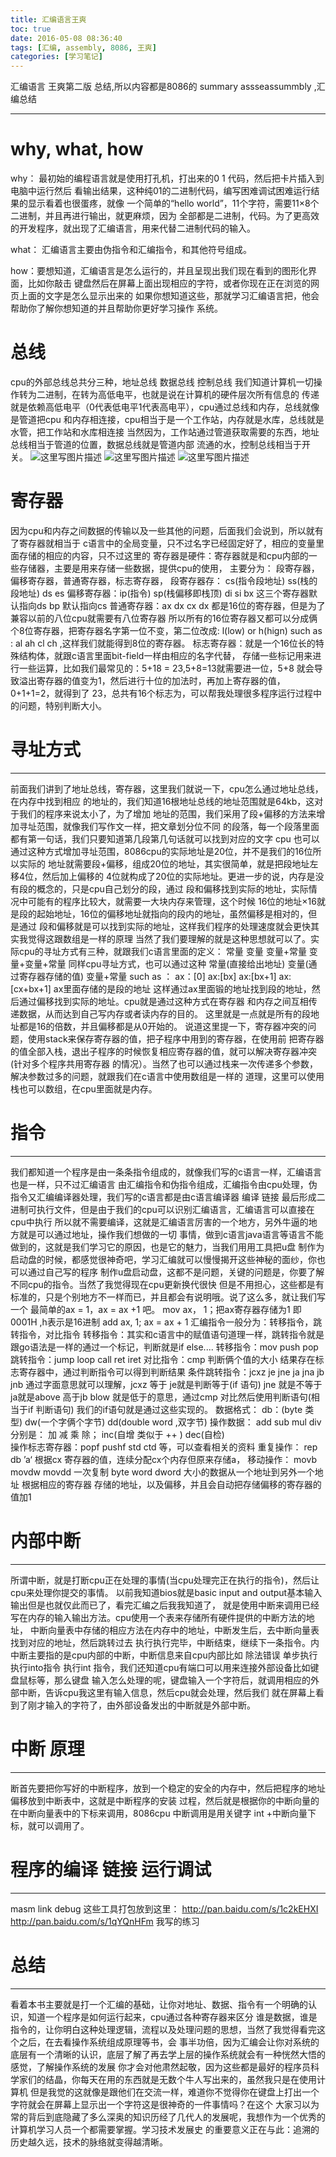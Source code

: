 ```yaml
---
title: 汇编语言王爽
toc: true
date: 2016-05-08 08:36:40
tags: [汇编, assembly, 8086, 王爽]
categories: [学习笔记]
---
```


汇编语言 王爽第二版 总结,所以内容都是8086的
summary assseassummbly ,汇编总结

*******

<!--more-->
# why, what, how
why：
最初始的编程语言就是使用打孔机，打出来的0 1 代码，然后把卡片插入到电脑中运行然后
看输出结果，这种纯01的二进制代码，编写困难调试困难运行结果的显示看着也很蛋疼，就像
一个简单的“hello world”，11个字符，需要11×8个二进制，并且再进行输出，就更麻烦，因为
全部都是二进制，代码。为了更高效的开发程序，就出现了汇编语言，用来代替二进制代码的输入。

what：
汇编语言主要由伪指令和汇编指令，和其他符号组成。                

how：要想知道，汇编语言是怎么运行的，并且呈现出我们现在看到的图形化界面，比如你敲击
键盘然后在屏幕上面出现相应的字符，或者你现在正在浏览的网页上面的文字是怎么显示出来的
如果你想知道这些，那就学习汇编语言把，他会帮助你了解你想知道的并且帮助你更好学习操作
系统。

# 总线
cpu的外部总线总共分三种，地址总线 数据总线 控制总线
我们知道计算机一切操作转为二进制，在转为高低电平，也就是说在计算机的硬件层次所有信息的
传递就是依赖高低电平（0代表低电平1代表高电平），cpu通过总线和内存，总线就像是管道把cpu
和内存相连接，cpu相当于是一个工作站，内存就是水库，总线就是水管，把工作站和水库相连接
当然因为，工作站通过管道获取需要的东西，地址总线相当于管道的位置，数据总线就是管道内部
流通的水，控制总线相当于开关。
![这里写图片描述](http://img.blog.csdn.net/20160510214016855)
![这里写图片描述](http://img.blog.csdn.net/20160510214025855)
![这里写图片描述](http://img.blog.csdn.net/20160510214034590)
# 寄存器
因为cpu和内存之间数据的传输以及一些其他的问题，后面我们会说到，所以就有了寄存器就相当于
c语言中的全局变量，只不过名字已经固定好了，相应的变量里面存储的相应的内容，只不过这里的
寄存器是硬件：寄存器就是和cpu内部的一些存储器，主要是用来存储一些数据，提供cpu的使用，
主要分为： 段寄存器，偏移寄存器，普通寄存器，标志寄存器，
段寄存器存： cs(指令段地址) ss(栈的段地址) ds es 
偏移寄存器：ip(指令) sp(栈偏移即栈顶) di si bx 这三个寄存器默认指向ds bp 默认指向cs
普通寄存器：ax dx cx dx 都是16位的寄存器，但是为了兼容以前的八位cpu就需要有八位寄存器
所以所有的16位寄存器又都可以分成俩个8位寄存器，把寄存器名字第一位不变，第二位改成:
l(low) or  h(hign) such as : al ah cl ch ,这样我们就能得到8位的寄存器。
标志寄存器：就是一个16位长的特殊结构体，就跟c语言里面bit-field一样由相应的名字代替，
存储一些标记用来进行一些运算，比如我们最常见的：5+18 = 23,5+8=13就需要进一位，5+8
就会导致溢出寄存器的值变为1，然后进行十位的加法时，再加上寄存器的值，0+1+1=2，就得到了
23，总共有16个标志为，可以帮我处理很多程序运行过程中的问题，特别判断大小。

# 寻址方式
------------

前面我们讲到了地址总线，寄存器，这里我们就说一下，cpu怎么通过地址总线，在内存中找到相应
的地址的，我们知道16根地址总线的地址范围就是64kb，这对于我们的程序来说太小了，为了增加
地址的范围，我们采用了段+偏移的方法来增加寻址范围，就像我们写作文一样，把文章划分位不同
的段落，每一个段落里面都有第一句话，我们只要知道第几段第几句话就可以找到对应的文字
cpu 也可以通过这种方式增加寻址范围，8086cpu的实际地址是20位，并不是我们的16位所以实际的
地址就需要段+偏移，组成20位的地址，其实很简单，就是把段地址左移4位，然后加上偏移的
4位就构成了20位的实际地址。更进一步的说，内存是没有段的概念的，只是cpu自己划分的段，通过
段和偏移找到实际的地址，实际情况中可能有的程序比较大，就需要一大块内存来管理，这个时候
16位的地址×16就是段的起始地址，16位的偏移地址就指向的段内的地址，虽然偏移是相对的，但是通过
段和偏移就是可以找到实际的地址，这样我们程序的处理速度就会更快其实我觉得这跟数组是一样的原理
当然了我们要理解的就是这种思想就可以了。实际cpu的寻址方式有三种，就跟我们c语言里面的定义：
常量 变量 变量+常量 变量+变量+常量
同样cpu寻址方式，也可以通过这种 常量(直接给出地址) 变量(通过寄存器存储的值) 变量+常量
such as ： ax：[0] ax:[bx] ax:[bx+1] ax:[cx+bx+1] ax里面存储的是段的地址
这样通过ax里面锻的地址找到段的地址，然后通过偏移找到实际的地址。cpu就是通过这种方式在寄存器
和内存之间互相传递数据，从而达到自己写内存或者读内存的目的。
这里就是一点就是所有的段地址都是16的倍数，并且偏移都是从0开始的。
说道这里提一下，寄存器冲突的问题，使用stack来保存寄存器的值，把子程序中用到的寄存器，在使用前
把寄存器的值全部入栈，退出子程序的时候恢复相应寄存器的值，就可以解决寄存器冲突(针对多个程序共用寄存器
的情况）。当然了也可以通过栈来一次传递多个参数，解决参数过多的问题，就跟我们在c语言中使用数组是一样的
道理，这里可以使用栈也可以数组，在cpu里面就是内存。

#   指令
-----------

我们都知道一个程序是由一条条指令组成的，就像我们写的c语言一样，汇编语言也是一样，只不过汇编语言
由汇编指令和伪指令组成，汇编指令由cpu处理，伪指令又汇编编译器处理，我们写的c语言都是由c语言编译器
编译 链接 最后形成二进制可执行文件，但是由于我们的cpu可以识别汇编语言，汇编语言可以直接在cpu中执行
所以就不需要编译，这就是汇编语言厉害的一个地方，另外牛逼的地方就是可以通过地址，操作我们想做的一切
事情，做到c语言java语言等语言不能做到的，这就是我们学习它的原因，也是它的魅力，当我们用用工具把u盘
制作为启动盘的时候，都感觉很神奇吧，学习汇编就可以慢慢揭开这些神秘的面纱，你也可以通过自己写的程序
制作u盘启动盘，这都不是问题，关键的问题是，你要了解不同cpu的指令。当然了我觉得现在cpu更新换代很快
但是不用担心，这些都是有标准的，只是个别地方不一样而已，并且都会有说明哦。说了这么多，就让我们写一个
最简单的ax = 1，ax = ax +1 吧。
mov ax， 1；把ax寄存器存储为1 即0001H ,h表示是16进制
add ax, 1; ax = ax + 1
汇编指令一般分为：转移指令，跳转指令，对比指令
转移指令：其实和c语言中的赋值语句道理一样，跳转指令就是跟go语法是一样的通过一个标记，判断就是if else....
转移指令：mov push pop 
跳转指令：jump loop call     ret iret 
对比指令：cmp 判断俩个值的大小 结果存在标志寄存器中，通过判断指令可以得到判断结果
条件跳转指令：jcxz je jne ja jna jb jnb 通过字面意思就可以理解，jcxz 等于 je就是判断等于(if 语句) 
jne 就是不等于 ja就是above 高于jb blow 就是低于的意思，通过cmp 对比然后使用判断语句(相当于if 判断语句)
我们的if语句就是通过这些实现的。
数据格式： db：(byte 类型) dw(一个字俩个字节)  dd(double word ,双字节)
操作数据： add sub mul div 分别是： 加 减 乘 除；  inc(自增 类似于 ++ ) dec(自检)  
操作标志寄存器：popf pushf  std ctd 等，可以查看相关的资料
重复操作： rep db ’a‘ 根据cx 寄存器的值，连续分配cx个内存但原来存储a，
移动操作： movb movdw movdd 一次复制 byte word dword 大小的数据从一个地址到另外一个地址 根据相应的寄存器
存储的地址，以及偏移，并且会自动把存储偏移的寄存器的值加1

#   内部中断
-----------

所谓中断，就是打断cpu正在处理的事情(当cpu处理完正在执行的指令)，然后让cpu来处理你提交的事情。
以前我知道bios就是basic input and output基本输入输出但是也就仅此而已了，看完汇编之后我我知道了，
就是使用中断来调用已经写在内存的输入输出方法。cpu使用一个表来存储所有硬件提供的中断方法的地址，
中断向量表中存储的相应方法在内存中的地址，中断发生后，去中断向量表找到对应的地址，然后跳转过去
执行执行完毕，中断结束，继续下一条指令。内中断主要指的是cpu内部的中断，中断信息来自cpu内部比如
除法错误 单步执行 执行into指令 执行int 指令，我们还知道cpu有端口可以用来连接外部设备比如键盘鼠标等，那么键盘
输入怎么处理的呢，键盘输入一个字符后，就调用相应的外部中断，告诉cpu我这里有输入信息，然后cpu就会处理，然后我们
就在屏幕上看到了刚才输入的字符了，由外部设备发出的中断就是外部中断。

#  中断 原理
--------
断首先要把你写好的中断程序，放到一个稳定的安全的内存中，然后把程序的地址偏移放到中断表中，这就是中断程序的安装
过程，然后就是根据你的中断向量的在中断向量表中的下标来调用，8086cpu 中断调用是用关键字 int +中断向量下标，就可以调用了。


# 程序的编译 链接 运行调试
------------
masm link debug 这些工具打包放到这里：
http://pan.baidu.com/s/1c2kEHXI
http://pan.baidu.com/s/1qYQnHFm 我写的练习

#  总结
--------
看着本书主要就是打一个汇编的基础，让你对地址、数据、指令有一个明确的认识，知道一个程序是如何运行起来，cpu通过各种寄存器来区分
谁是数据，谁是指令的，让你明白这种处理逻辑，流程以及处理问题的思想，当然了我觉得看完这个之后，在去看操作系统组成原理等书，会
事半功倍，因为汇编会让你对系统的底层有一个清晰的认识，底层了解了再去学上层的操作系统就会有一种恍然大悟的感觉，了解操作系统的发展
你才会对他肃然起敬，因为这些都是最好的程序员科学家们的结晶，你每天在用的东西就是无数个牛人写出来的，虽然我只是在使用计算机
但是我觉的这就像是跟他们在交流一样，难道你不觉得你在键盘上打出一个字符就会在屏幕上显示出一个字符这是很神奇的一件事情吗？在这个
大家习以为常的背后到底隐藏了多么深奥的知识历经了几代人的发展呢，我想作为一个优秀的计算机学习人员一个都需要掌握。学习技术发展史
的重要意义正在与此：追溯的历史越久远，技术的脉络就变得越清晰。
